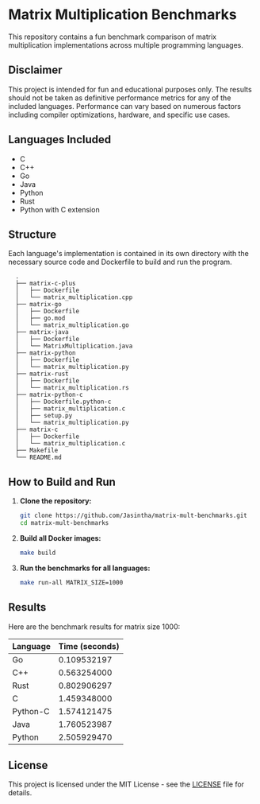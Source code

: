 
# Matrix Multiplication Benchmarks
   
This repository contains a fun benchmark comparison of matrix multiplication implementations across multiple programming languages.

## Disclaimer
This project is intended for fun and educational purposes only. The results should not be taken as definitive performance metrics for any of the included languages. Performance can vary based on numerous factors including compiler optimizations, hardware, and specific use cases.


## Languages Included
   - C
   - C++
   - Go
   - Java
   - Python
   - Rust
   - Python with C extension

## Structure
   Each language's implementation is contained in its own directory with the necessary source code and Dockerfile to build and run the program.
   
   ```
     .
     ├── matrix-c-plus
     │   ├── Dockerfile
     │   └── matrix_multiplication.cpp
     ├── matrix-go
     │   ├── Dockerfile
     │   ├── go.mod
     │   └── matrix_multiplication.go
     ├── matrix-java
     │   ├── Dockerfile
     │   └── MatrixMultiplication.java
     ├── matrix-python
     │   ├── Dockerfile
     │   └── matrix_multiplication.py
     ├── matrix-rust
     │   ├── Dockerfile
     │   └── matrix_multiplication.rs
     ├── matrix-python-c
     │   ├── Dockerfile.python-c
     │   ├── matrix_multiplication.c
     │   ├── setup.py
     │   └── matrix_multiplication.py
     ├── matrix-c
     │   ├── Dockerfile
     │   └── matrix_multiplication.c
     ├── Makefile
     └── README.md
   ```


## How to Build and Run

   1. **Clone the repository:**
      ```sh
      git clone https://github.com/Jasintha/matrix-mult-benchmarks.git
      cd matrix-mult-benchmarks
      ```

   2. **Build all Docker images:**
      ```sh
      make build
      ```

   3. **Run the benchmarks for all languages:**
      ```sh
      make run-all MATRIX_SIZE=1000
      ```

   ## Results

   Here are the benchmark results for matrix size 1000:

   | Language | Time (seconds) |
   |----------|----------------|
   | Go       |    0.109532197 |
   | C++      |    0.563254000 |
   | Rust     |    0.802906297 |
   | C        |    1.459348000 |
   | Python-C |    1.574121475 |
   | Java     |    1.760523987 |
   | Python   |    2.505929470 |

   ## License
   This project is licensed under the MIT License - see the [LICENSE](LICENSE) file for details.
   ```
